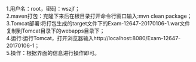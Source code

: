 1.用户名：root，密码：wszjf；<br> 
2.maven打包：克隆下来后在根目录打开命令行窗口输入:mvn clean package；<br> 
3.Tomcat部署:将打包生成的target文件下的Exam-12647-20170106-1.war文件复制到Tomcat目录下的webapps目录下；<br> 
4.运行:运行Tomcat，打开浏览器输入http://localhost:8080/Exam-12647-20170106-1；<br> 
5.操作：根据界面的信息进行操作即可。
